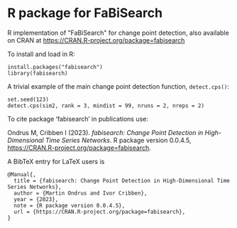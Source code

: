 # R package for FaBiSearch

R implementation of "FaBiSearch" for change point detection, also available on CRAN at https://CRAN.R-project.org/package=fabisearch

To install and load in R:
```
install.packages("fabisearch")
library(fabisearch)
```

A trivial example of the main change point detection function, `detect.cps()`:

```
set.seed(123)
detect.cps(sim2, rank = 3, mindist = 99, nruns = 2, nreps = 2)
```

To cite package ‘fabisearch’ in publications use:

  Ondrus M, Cribben I (2023). _fabisearch: Change Point Detection in High-Dimensional Time Series Networks_. R package version 0.0.4.5,
  <https://CRAN.R-project.org/package=fabisearch>.

A BibTeX entry for LaTeX users is

```
@Manual{,
  title = {fabisearch: Change Point Detection in High-Dimensional Time Series Networks},
  author = {Martin Ondrus and Ivor Cribben},
  year = {2023},
  note = {R package version 0.0.4.5},
  url = {https://CRAN.R-project.org/package=fabisearch},
}
```
